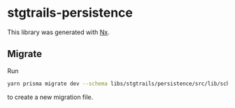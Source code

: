 # stgtrails-persistence

This library was generated with [Nx](https://nx.dev).

## Migrate

Run

```bash
yarn prisma migrate dev --schema libs/stgtrails/persistence/src/lib/schema.prisma
```

to create a new migration file.
